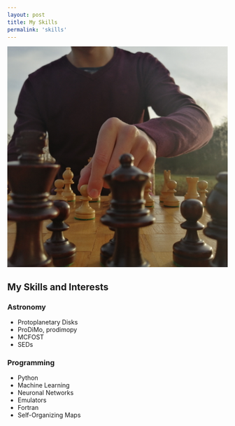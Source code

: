 ```yaml
---
layout: post
title: My Skills
permalink: 'skills'
---
```


[<img src="/images/chess.jpg" class="fit image">](/skills)


## My Skills and Interests  

### Astronomy
- Protoplanetary Disks
- ProDiMo, prodimopy
- MCFOST
- SEDs

### Programming
- Python
- Machine Learning
- Neuronal Networks
- Emulators
- Fortran
- Self-Organizing Maps
